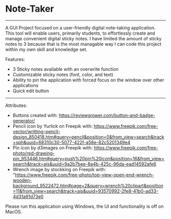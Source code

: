 # Note-Taker
---
A GUI Project focused on a user-friendly digital note-taking application. 
This tool will enable users, primarily students, to effortlessly create and manage convenient digital sticky notes.
I have limited the amount of sticky notes to 3 because that is the most managable way I can code this project within my own skill and knowledge set.

Features:
* 3 Sticky notes available with an overwrite function
* Customizable sticky notes (font, color, and text)
* Ability to pin the application with forced focus on the window over other applications
* Quick edit button
---
Attributes:
* Buttons created with: https://reviewgrower.com/button-and-badge-generator/
* Pencil icon by Yurlick on Freepik with: https://www.freepik.com/free-vector/writting-pencil-design_850418.htm#query=pencil&position=0&from_view=search&track=sph&uuid=68310c30-5077-422f-a58e-82c5201349e4
* Pin icon by d3images on Freepik with: https://www.freepik.com/free-photo/red-drawing-pin_953446.htm#query=push%20pin%20icon&position=16&from_view=search&track=ais&uuid=9a2b7bee-8a4b-425c-96da-ead14592afe6
* Wrench image by stockking on Freepik with: "https://www.freepik.com/free-photo/top-view-open-end-wrench-wooden-background_9522472.htm#page=2&query=wrench%20clipart&position=11&from_view=search&track=ais&uuid=93570992-2fe8-41b0-ad33-4d31a91d73e0

Please run this application using Windows, the UI and functionality is off on MacOS.